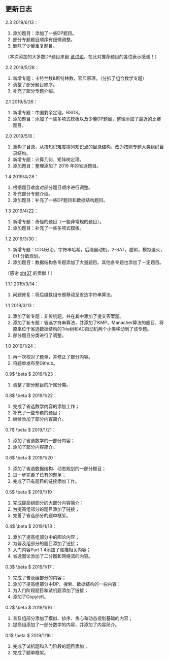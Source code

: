 ## 更新日志

2.3 2019/6/13：

1. 添加题目：添加了一些DP题目。
2. 部分专题题目顺序有细微调整。
3. 删除了少量重复题目。

（本次添加的大多数DP题目来自 [该讨论](https://www.luogu.org/discuss/show/73921)，在此对推荐题目的各位表示感谢！）

2.2 2019/5/28：

1. 新增专题：卡特兰数&斯特林数，容斥原理。（分拆了组合数学专题）
2. 调整了部分题目顺序。
3. 补充了部分专题介绍。

2.1 2019/5/26：

1. 新增专题：中国剩余定理，BSGS。
2. 添加题目：添加了一些多项式模板以及少量DP题目，整理添加了最近的比赛题目。

2.0 2019/5/8：

1. 重构了目录，从按知识难度排列知识点的目录结构，改为按照专题大类组织目录结构。
2. 新增专题：计算几何，矩阵树定理。
3. 添加题目：整理添加了 2019 年的省选题目。

1.4 2019/4/28：

1. 根据题目难度对部分题目顺序进行调整。
2. 补充部分专题介绍。
3. 添加题目：补充了一些DP题目和数据结构题目。

1.3 2019/4/22：

1. 新增专题：奇怪的题目（一些非常规的题目）。
2. 添加题目：补充了一些多项式模板。

1.2 2019/3/30：

1. 新增专题：CDQ分治，字符串哈希，后缀自动机，2-SAT，虚树，模拟退火，0/1 分数规划。
2. 添加题目：数据结构各专题添加了大量题目。其他各专题也添加了一定题目。

（感谢 [xht37](https://xht37.cnblogs.com) 的贡献！）

1.1.1 2019/3/14：

1. 问题修复：将后缀数组专题移动至省选字符串算法。

1.1 2019/3/13：

1. 添加了新专题：非传统题，并在其中添加了提交答案题。
2. 添加了新专题：省选字符串算法，并添加了KMP，Manacher算法的题目，将原来位于省选数据结构的Trie树和AC自动机两个小类移动到了该专题。
3. 部分题目分类进行了调整。

1.0 2019/1/24：

1. 再一次校对了题单，并修正了部分内容。
2. 将题单发布至Github。

0.9$ \beta $ 2019/1/23：

1. 调整了部分题目的所属分类。

0.8$ \beta $ 2019/1/22：

1. 完成了省选数学内容的添加工作；
2. 补充了一些专题的题目；
3. 继续添加了部分内容简介。

0.7$ \beta $ 2019/1/21：

1. 添加了省选数学的一部分内容；
2. 添加了部分内容简介。

0.6$ \beta $ 2019/1/20：

1. 添加了省选数据结构、动态规划的一部分题目；
2. 进一步完善了已有的题单；
3. 完成了已有题目的链接添加工作。

0.5$ \beta $ 2019/1/19：

1. 完成提高组部分的大部分内容简介；
2. 为提高组部分的题目添加了链接；
3. 完善了省选部分的题单框架。

0.4$ \beta $ 2019/1/18：

1. 添加了提高组部分中的图论内容；
2. 为普及组部分的题目添加了链接；
3. 入门内容Part 1.4添加了递推相关内容；
4. 省选图论添加了二分图和网络流的内容。

0.3$ \beta $ 2019/1/17：

1. 完成了普及组部分的内容；
2. 添加了提高组部分中DP、搜索、数据结构的一些内容；
3. 为入门阶段题目和试机题添加了链接；
4. 添加了Copyleft。

0.2$ \beta $ 2019/1/16：

1. 普及组部分添加了模拟、排序、贪心和动态规划基础的内容；
2. 提高组添加了一部分数学的内容，并添加了内容简介。

0.1$ \beta $ 2019/1/16：

1. 完成了试机题和入门阶段的题目添加；
2. 完成了题单框架。
